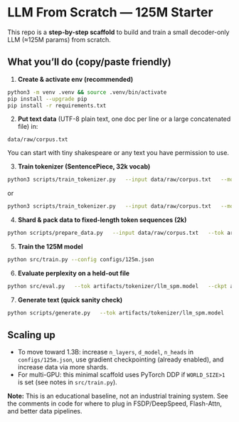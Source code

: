 # LLM From Scratch — 125M Starter

This repo is a **step-by-step scaffold** to build and train a small decoder-only LLM (≈125M params) from scratch.

## What you’ll do (copy/paste friendly)

1) **Create & activate env (recommended)**
```bash
python3 -m venv .venv && source .venv/bin/activate
pip install --upgrade pip
pip install -r requirements.txt
```

2) **Put text data** (UTF-8 plain text, one doc per line or a large concatenated file) in:
```
data/raw/corpus.txt
```
You can start with tiny shakespeare or any text you have permission to use.

3) **Train tokenizer (SentencePiece, 32k vocab)**
```bash
python3 scripts/train_tokenizer.py   --input data/raw/corpus.txt   --model_prefix artifacts/tokenizer/llm_spm   --vocab_size 32000
```
or
```bash
python3 scripts/train_tokenizer.py   --input data/raw/corpus.txt   --model_prefix artifacts/tokenizer/llm_spm   --vocab_size 11027
```

4) **Shard & pack data to fixed-length token sequences (2k)**
```bash
python scripts/prepare_data.py   --input data/raw/corpus.txt   --tok artifacts/tokenizer/llm_spm.model   --seq_len 2048   --shard_tokens 200_000_000   --out_dir data/shards
```

5) **Train the 125M model**
```bash
python src/train.py --config configs/125m.json
```

6) **Evaluate perplexity on a held-out file**
```bash
python src/eval.py   --tok artifacts/tokenizer/llm_spm.model   --ckpt artifacts/checkpoints/latest.pt   --input data/raw/val.txt
```

7) **Generate text (quick sanity check)**
```bash
python scripts/generate.py   --tok artifacts/tokenizer/llm_spm.model   --ckpt artifacts/checkpoints/latest.pt   --prompt "Once upon a time"   --max_new_tokens 100
```

## Scaling up
- To move toward 1.3B: increase `n_layers`, `d_model`, `n_heads` in `configs/125m.json`, use gradient checkpointing (already enabled), and increase data via more shards.
- For multi-GPU: this minimal scaffold uses PyTorch DDP if `WORLD_SIZE>1` is set (see notes in `src/train.py`).

**Note:** This is an educational baseline, not an industrial training system. See the comments in code for where to plug in FSDP/DeepSpeed, Flash-Attn, and better data pipelines.
